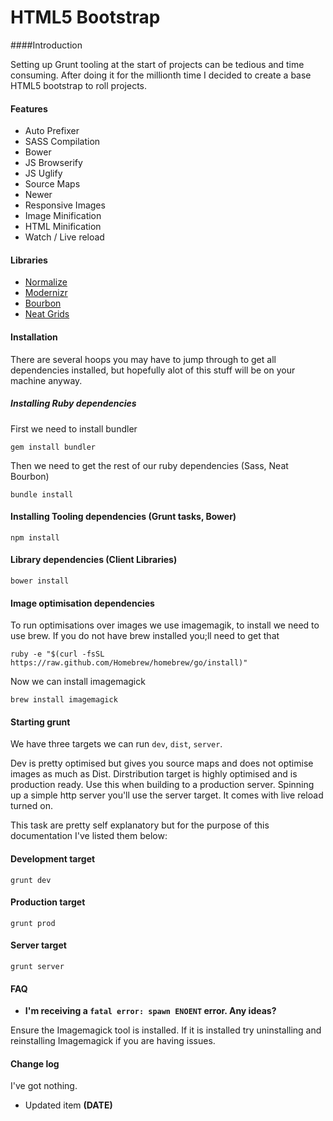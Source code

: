# HTML5 Bootstrap

####Introduction

Setting up Grunt tooling at the start of projects can be tedious and time consuming. After doing it for the millionth time I decided to create a base HTML5 bootstrap to roll projects.


#### Features

* Auto Prefixer
* SASS Compilation
* Bower
* JS Browserify
* JS Uglify
* Source Maps
* Newer
* Responsive Images
* Image Minification
* HTML Minification
* Watch / Live reload

#### Libraries

* [Normalize](http://necolas.github.io/normalize.css/)
* [Modernizr](http://modernizr.com/)
* [Bourbon](http://bourbon.io/docs/)
* [Neat Grids](http://neat.bourbon.io)

#### Installation

There are several hoops you may have to jump through to get all dependencies installed, but hopefully alot of this stuff will be on your machine anyway.

##### Installing Ruby dependencies

First we need to install bundler

```
gem install bundler
```

Then we need to get the rest of our ruby dependencies (Sass, Neat Bourbon)

```
bundle install
```

#### Installing Tooling dependencies (Grunt tasks, Bower)

```
npm install
```

#### Library dependencies (Client Libraries)

```
bower install
```

#### Image optimisation dependencies

To run optimisations over images we use imagemagik, to install we need to use brew. If you do not have brew installed you;ll need to get that

```
ruby -e "$(curl -fsSL https://raw.github.com/Homebrew/homebrew/go/install)"
```

Now we can install imagemagick

```
brew install imagemagick
```

#### Starting grunt

We have three targets we can run ```dev```, ```dist```, ```server```.

Dev is pretty optimised but gives you source maps and does not optimise images as much as Dist. Dirstribution target is highly optimised and is production ready. Use this when building to a production server. Spinning up a simple http server you'll use the server target. It comes with live reload turned on.


This task are pretty self explanatory but for the purpose of this documentation I've listed them below:

#### Development target

```
grunt dev
```

#### Production target

```
grunt prod
```

#### Server target

```
grunt server
```

#### FAQ

* **I'm receiving a `fatal error: spawn ENOENT` error. Any ideas?**

Ensure the Imagemagick tool is installed. If it is installed try uninstalling and reinstalling Imagemagick if you are having issues.

#### Change log

I've got nothing.

* Updated item **(DATE)**